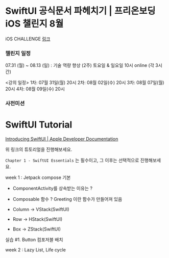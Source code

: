 # SwiftUI 공식문서 파헤치기 | 프리온보딩 iOS 챌린지 8월

iOS CHALLENGE [링크](https://www.wanted.co.kr/events/pre_challenge_ios_4) 

### 챌린지 일정

07.31 (월) ~ 08.13 (일) : 기술 역량 향상 (2주) 토요일 & 일요일 10시 online (각 3시간)

<강의 일정>
1차: 07월 31일(월) 20시
2차: 08월 02일(수) 20시
3차: 08월 07일(월) 20시
4차: 08월 09일(수) 20시


### 사전미션

# SwiftUI Tutorial

[Introducing SwiftUI | Apple Developer Documentation](https://developer.apple.com/tutorials/swiftui)

위 링크의 튜토리얼을 진행해보세요.

`Chapter 1 - SwiftUI Essentials` 는 필수이고, 그 이후는 선택적으로 진행해보세요.




week 1 : Jetpack compose 기본

- ComponentActivity를 상속받는 이유는 ?

- Composable 함수 ? 
  Greeting 이란 함수가 만들어져 있음
  
- Column -> VStack(SwiftUI)
- Row -> HStack(SwiftUI)
- Box -> ZStack(SwiftUI)

실습 #1. Button 컴포저블 배치

week 2 :  Lazy List, Life cycle
